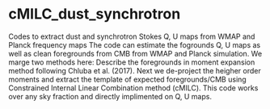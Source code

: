 # cMILC_dust_synchrotron
Codes to extract dust and synchrotron Stokes Q, U maps from WMAP and  Planck frequency maps
The code can estimate the fogrounds Q, U maps as well as clean foregrounds from CMB from WMAP and Planck simulation. We marge two methods here: Describe the foregrounds in moment expansion method following Chluba et al. (2017). Next we de-project the heigher order moments and extract the template of expected foregrounds/CMB using Constrained Internal Linear Combination method (cMILC). This code works over any sky fraction and directly implimented on Q, U maps.   
